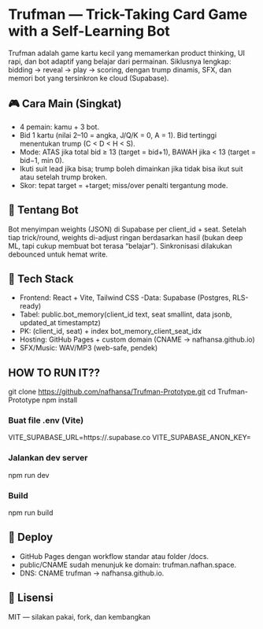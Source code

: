 # Trufman — Trick-Taking Card Game with a Self-Learning Bot

Trufman adalah game kartu kecil yang memamerkan product thinking, UI rapi, dan bot adaptif yang belajar dari permainan. Siklusnya lengkap: bidding → reveal → play → scoring, dengan trump dinamis, SFX, dan memori bot yang tersinkron ke cloud (Supabase).

## 🎮 Cara Main (Singkat)
- 4 pemain: kamu + 3 bot.
- Bid 1 kartu (nilai 2–10 = angka, J/Q/K = 0, A = 1). Bid tertinggi menentukan trump (C < D < H < S).
- Mode: ATAS jika total bid ≥ 13 (target = bid+1), BAWAH jika < 13 (target = bid−1, min 0).
- Ikuti suit lead jika bisa; trump boleh dimainkan jika tidak bisa ikut suit atau setelah trump broken.
- Skor: tepat target = +target; miss/over penalti tergantung mode.

## 🧠 Tentang Bot
Bot menyimpan weights (JSON) di Supabase per client_id + seat. Setelah tiap trick/round, weights di-adjust ringan berdasarkan hasil (bukan deep ML, tapi cukup membuat bot terasa “belajar”). Sinkronisasi dilakukan debounced untuk hemat write.

## 🧰 Tech Stack
- Frontend: React + Vite, Tailwind CSS
-Data: Supabase (Postgres, RLS-ready)
- Tabel: public.bot_memory(client_id text, seat smallint, data jsonb, updated_at timestamptz)
- PK: (client_id, seat) + index bot_memory_client_seat_idx
- Hosting: GitHub Pages + custom domain (CNAME → nafhansa.github.io)
- SFX/Music: WAV/MP3 (web-safe, pendek)

## HOW TO RUN IT??
git clone https://github.com/nafhansa/Trufman-Prototype.git
cd Trufman-Prototype
npm install

### Buat file .env (Vite)
VITE_SUPABASE_URL=https://<your-project>.supabase.co
VITE_SUPABASE_ANON_KEY=<your-anon-key>

### Jalankan dev server
npm run dev

### Build
npm run build

## 🚀 Deploy
- GitHub Pages dengan workflow standar atau folder /docs.
- public/CNAME sudah menunjuk ke domain: trufman.nafhan.space.
- DNS: CNAME trufman → nafhansa.github.io.

## 🔑 Lisensi
MIT — silakan pakai, fork, dan kembangkan
